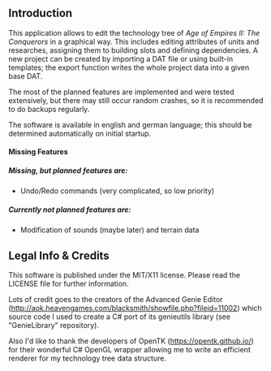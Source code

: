 ## Introduction

This application allows to edit the technology tree of *Age of Empires II: The Conquerors* in a graphical way. This includes editing attributes of units and researches, assigning them to building slots and defining dependencies. A new project can be created by importing a DAT file or using built-in templates; the export function writes the whole project data into a given base DAT.

The most of the planned features are implemented and were tested extensively, but there may still occur random crashes, so it is recommended to do backups regularly.

The software is available in english and german language; this should be determined automatically on initial startup.

#### Missing Features

##### Missing, but planned features are:
* Undo/Redo commands (very complicated, so low priority)

##### Currently not planned features are:
* Modification of sounds (maybe later) and terrain data

## Legal Info & Credits

This software is published under the MIT/X11 license. Please read the LICENSE file for further information.

Lots of credit goes to the creators of the Advanced Genie Editor (http://aok.heavengames.com/blacksmith/showfile.php?fileid=11002) which source code I used to create a C# port of its genieutils library (see "GenieLibrary" repository).

Also I'd like to thank the developers of OpenTK (https://opentk.github.io/) for their wonderful C# OpenGL wrapper allowing me to write an efficient renderer for my technology tree data structure.